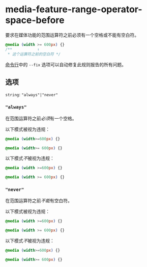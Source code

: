# media-feature-range-operator-space-before

要求在媒体功能的范围运算符之前必须有一个空格或不能有空白符。

```css
@media (width >= 600px) {}
/**           ↑
 * 这个运算符之前的空白符 */
```

[命令行](../../../docs/user-guide/cli.md#自动修复错误)中的 `--fix` 选项可以自动修复此规则报告的所有问题。

## 选项

`string`: `"always"|"never"`

### `"always"`

在范围运算符之前*必须*有一个空格。

以下模式被视为违规：

```css
@media (width>=600px) {}
```

```css
@media (width>= 600px) {}
```

以下模式*不*被视为违规：

```css
@media (width >=600px) {}
```

```css
@media (width >= 600px) {}
```

### `"never"`

在范围运算符之前*不能*有空白符。

以下模式被视为违规：

```css
@media (width >=600px) {}
```

```css
@media (width >= 600px) {}
```

以下模式*不*被视为违规：

```css
@media (width>=600px) {}
```

```css
@media (width>= 600px) {}
```
